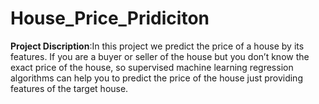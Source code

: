 # House_Price_Pridiciton
<b>Project Discription</b>:In this project we predict the price of a house by its features. If you are a buyer or seller of the house but you don’t know the exact price of the house, so supervised machine learning regression algorithms can help you to predict the price of the house just providing features of the target house.
